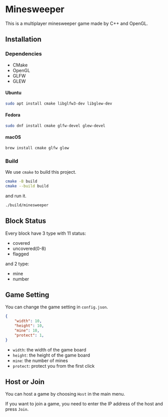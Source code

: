 # Minesweeper

This is a multiplayer minesweeper game made by C++ and OpenGL.

## Installation

### Dependencies

- CMake
- OpenGL
- GLFW
- GLEW

#### Ubuntu

```bash
sudo apt install cmake libglfw3-dev libglew-dev
```

#### Fedora

```bash
sudo dnf install cmake glfw-devel glew-devel
```

#### macOS

```bash
brew install cmake glfw glew
```

### Build

We use `cmake` to build this project.

```bash
cmake -B build
cmake --build build
```

and run it.

```bash
./build/minesweeper
```

## Block Status

Every block have 3 type with 11 status:

- covered
- uncovered(0-8)
- flagged

and 2 type:

- mine
- number

## Game Setting

You can change the game setting in `config.json`.

```json
{
    "width": 10,
    "height": 10,
    "mine": 10,
    "protect": 1,
}
```

- `width`: the width of the game board
- `height`: the height of the game board
- `mine`: the number of mines
- `protect`: protect you from the first click

## Host or Join

You can host a game by choosing `Host` in the main menu.

If you want to join a game, you need to enter the IP address of the host and press `Join`.
